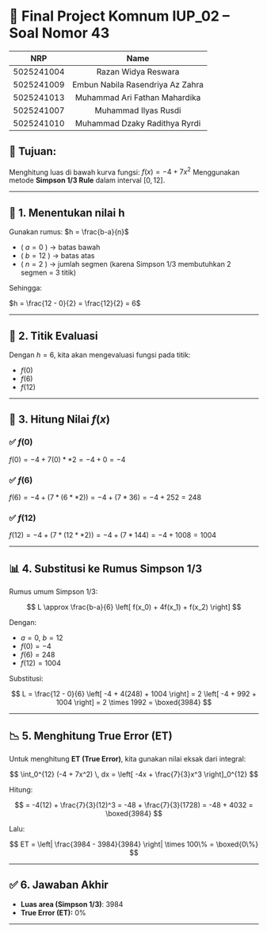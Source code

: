 # 🎯 Final Project Komnum IUP_02 – Soal Nomor 43
|    NRP     |      Name      |
| :--------: | :------------: |
| 5025241004 | Razan Widya Reswara |
| 5025241009 | Embun Nabila Rasendriya Az Zahra |
| 5025241013 | Muhammad Ari Fathan Mahardika |
| 5025241007 |  Muhammad Ilyas Rusdi |
| 5025241010 | Muhammad Dzaky Radithya Ryrdi  |

## 📌 Tujuan:
Menghitung luas di bawah kurva fungsi:
$f(x) = -4 + 7x^2$
Menggunakan metode **Simpson 1/3 Rule** dalam interval $[0, 12]$.

---

## 🔢 1. Menentukan nilai h

Gunakan rumus:
$h = \frac{b-a}{n}$

- \( $a = 0$ \)  → batas bawah  
- \( $b = 12$ \) → batas atas  
- \( $n = 2$ \)  → jumlah segmen (karena Simpson 1/3 membutuhkan 2 segmen = 3 titik)

Sehingga:

$h = \frac{12 - 0}{2} = \frac{12}{2} = 6$


---

## 📍 2. Titik Evaluasi

Dengan $h = 6$, kita akan mengevaluasi fungsi pada titik:
-  $f(0)$ 
-  $f(6)$ 
-  $f(12)$ 

---

## 📐 3. Hitung Nilai $f(x)$

### ✅ $f(0)$

$f (0) = -4 + 7(0)**2 = -4 + 0 = -4$


### ✅ $f(6)$

$f (6) = -4 + (7*(6**2)) = -4 +( 7 * 36 ) = -4 + 252 = 248$


### ✅ $f(12)$

$f (12) = -4 + (7*(12**2)) = -4 +( 7 * 144 ) = -4 + 1008 = 1004$


---

## 📊 4. Substitusi ke Rumus Simpson 1/3

Rumus umum Simpson 1/3:

$$
L \approx \frac{b-a}{6} \left[ f(x_0) + 4f(x_1) + f(x_2) \right]
$$

Dengan:
- $a = 0$, $b = 12$
- $f(0) = -4$
- $f(6) = 248$
- $f(12) = 1004$

Substitusi:

$$
L = \frac{12 - 0}{6} \left[ -4 + 4(248) + 1004 \right]
= 2 \left[ -4 + 992 + 1004 \right]
= 2 \times 1992
= \boxed{3984}
$$

---

## 📉 5. Menghitung True Error (ET)

Untuk menghitung **ET (True Error)**, kita gunakan nilai eksak dari integral:

$$
\int_0^{12} (-4 + 7x^2) \, dx = \left[ -4x + \frac{7}{3}x^3 \right]_0^{12}
$$

Hitung:

$$
= -4(12) + \frac{7}{3}(12)^3
= -48 + \frac{7}{3}(1728)
= -48 + 4032
= \boxed{3984}
$$

Lalu:

$$
ET = \left| \frac{3984 - 3984}{3984} \right| \times 100\% = \boxed{0\%}
$$

---

## ✅ 6. Jawaban Akhir

- **Luas area (Simpson 1/3)**: 3984 
- **True Error (ET):** 0%



---
